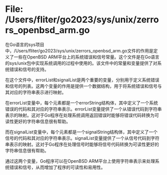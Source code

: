# File: /Users/fliter/go2023/sys/unix/zerrors_openbsd_arm.go

在Go语言的sys项目中，/Users/fliter/go2023/sys/unix/zerrors_openbsd_arm.go文件的作用是定义了一些在OpenBSD ARM平台上的系统错误和信号常量。这个文件是在Go语言的sys/unix包中实现系统调用的过程中使用的。该文件中的常量和变量提供了对系统错误和信号的支持。

在这个文件中，errorList和signalList是两个重要的变量，分别用于定义系统错误和信号的列表。这两个变量的作用是提供一个数据结构，用于将系统错误和信号与其对应的字符串表示进行映射。

在errorList变量中，每个元素都是一个errorString结构体，其中定义了一个系统错误的代码和其对应的字符串表示。errorList变量提供了一个从错误代码到字符串表示的映射。这对于Go程序在处理系统调用返回错误时能够将错误代码转换为可读性更好的字符串信息很有帮助。

而在signalList变量中，每个元素都是一个signalString结构体，其中定义了一个信号的代码和其对应的字符串表示。signalList变量提供了一个从信号代码到字符串表示的映射。这对于Go程序在处理信号时能够将信号代码转换为可读性更好的字符串信息很有帮助。

通过这两个变量，Go程序可以在OpenBSD ARM平台上使用字符串表示来处理系统错误和信号，从而增加了程序的可读性和易用性。

